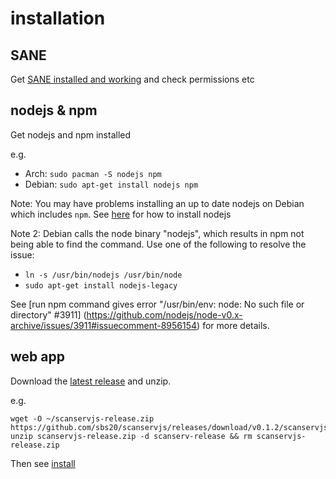 # installation

## SANE
Get [SANE installed and working](https://github.com/sbs20/scanserv/blob/master/install-sane.md) and 
check permissions etc

## nodejs & npm
Get nodejs and npm installed

e.g.
 * Arch: `sudo pacman -S nodejs npm`
 * Debian: `sudo apt-get install nodejs npm`

Note: You may have problems installing an up to date nodejs on Debian which includes `npm`. See
[here](https://nodejs.org/en/download/package-manager/#debian-and-ubuntu-based-linux-distributions)
for how to install nodejs

Note 2: Debian calls the node binary "nodejs", which results in npm not being able to find the command.
 Use one of the following to resolve the issue:
 * `ln -s /usr/bin/nodejs /usr/bin/node`
 * `sudo apt-get install nodejs-legacy`
 
See [run npm command gives error "/usr/bin/env: node: No such file or directory" #3911]
(https://github.com/nodejs/node-v0.x-archive/issues/3911#issuecomment-8956154) for more details.

## web app
Download the [latest release](https://github.com/sbs20/scanservjs/releases) and unzip.

e.g.
```
wget -O ~/scanservjs-release.zip https://github.com/sbs20/scanservjs/releases/download/v0.1.2/scanservjs_20170117.144056.zip
unzip scanservjs-release.zip -d scanserv-release && rm scanservjs-release.zip
```

Then see [install](install.sh)
